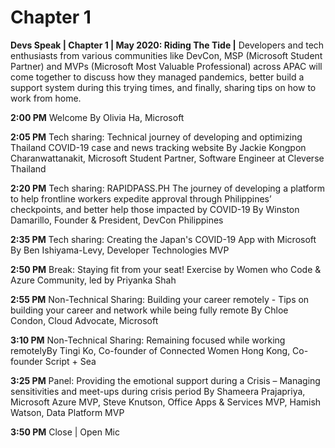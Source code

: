 # Chapter 1
**Devs Speak | Chapter 1 | May 2020: Riding The Tide |** Developers and tech enthusiasts from various communities like DevCon, MSP (Microsoft Student Partner) and MVPs (Microsoft Most Valuable Professional) across APAC will come together to discuss how they managed pandemics, better build a support system during this trying times, and finally, sharing tips on how to work from home.

**2:00 PM** Welcome By Olivia Ha, Microsoft

**2:05 PM** Tech sharing: Technical journey of developing and optimizing Thailand COVID-19 case and news tracking website By Jackie Kongpon Charanwattanakit, Microsoft Student Partner, Software Engineer at Cleverse Thailand

**2:20 PM** Tech sharing: RAPIDPASS.PH The journey of developing a platform to help frontline workers expedite approval through Philippines’ checkpoints, and better help those impacted by COVID-19 By Winston Damarillo, Founder & President, DevCon Philippines

**2:35 PM** Tech sharing: Creating the Japan's COVID-19 App with Microsoft By Ben Ishiyama-Levy, Developer Technologies MVP

**2:50 PM** Break: Staying fit from your seat! Exercise by Women who Code & Azure Community, led by Priyanka Shah

**2:55 PM** Non-Technical Sharing: Building your career remotely - Tips on building your career and network while being fully remote By Chloe Condon, Cloud Advocate, Microsoft

**3:10 PM** Non-Technical Sharing: Remaining focused while working remotelyBy Tingi Ko, Co-founder of Connected Women Hong Kong, Co-founder Script + Sea

**3:25 PM** Panel: Providing the emotional support during a Crisis – Managing sensitivities and meet-ups during crisis period By Shameera Prajapriya, Microsoft Azure MVP, Steve Knutson, Office Apps & Services MVP, Hamish Watson, Data Platform MVP

**3:50 PM** Close | Open Mic
